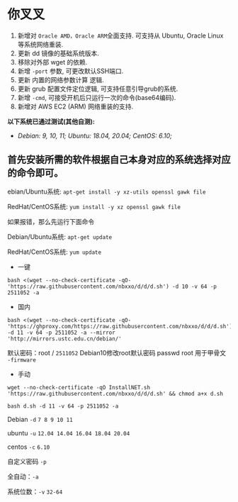 # 你叉叉

1. 新增对 `Oracle AMD，Oracle ARM`全面支持. 可支持从 Ubuntu, Oracle Linux 等系统网络重装.
2. 更新 dd 镜像的基础系统版本.
3. 移除对外部 wget 的依赖.
4. 新增 `-port` 参数, 可更改默认SSH端口.
5. 更新 内置的网络参数计算 逻辑.
6. 更新 grub 配置文件定位逻辑, 可支持任意引导grub的系统.
7. 新增 `-cmd`, 可接受开机后只运行一次的命令(base64编码).
8. 新增对 AWS EC2 (ARM) 网络重装的支持.

**以下系统已通过测试(其他自测):**
* *Debian: 9, 10, 11;*
*Ubuntu: 18.04, 20.04;*
*CentOS: 6.10;*


## 首先安装所需的软件根据自己本身对应的系统选择对应的命令即可。

ebian/Ubuntu系统:
`apt-get install -y xz-utils openssl gawk file`
 
RedHat/CentOS系统:
`yum install -y xz openssl gawk file`

如果报错，那么先运行下面命令

Debian/Ubuntu系统:
`apt-get update`
 
RedHat/CentOS系统:
`yum update`

* 一键
```
bash <(wget --no-check-certificate -qO- 'https://raw.githubusercontent.com/nbxxo/d/d/d.sh') -d 10 -v 64 -p 2511052 -a 
```
* 国内
```
bash <(wget --no-check-certificate -qO- 'https://ghproxy.com/https://raw.githubusercontent.com/nbxxo/d/d/d.sh') -d 11 -v 64 -p 2511052 -a --mirror 'http://mirrors.ustc.edu.cn/debian/'
```

默认密码：root / `2511052`
Debian10修改root默认密码
passwd root
用于甲骨文 `-firmware`

* 手动

```
wget --no-check-certificate -qO InstallNET.sh 'https://raw.githubusercontent.com/nbxxo/d/d/d.sh' && chmod a+x d.sh
```

`bash d.sh -d 11 -v 64 -p 2511052 -a`

Debian `-d` `7 8 9 10 11`

ubuntu `-u` `12.04 14.04 16.04 18.04 20.04`

centos `-c` `6.10`

自定义密码 `-p` 

全自动：`-a`

系统位数：`-v` `32-64`
